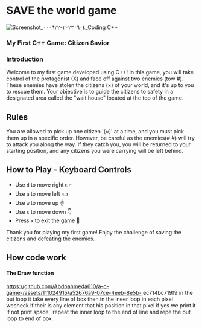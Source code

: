  # SAVE the world game

![Screenshot_٢٠٢٣٠٦٠٤-٠٠٠٦٢٢_Coding C++](https://github.com/Abdoahmeda610/a-c-game-/assets/111024915/f4504d94-402a-41fb-a383-2215d190360c)

### My First C++ Game: Citizen Savior

### Introduction
Welcome to my first game developed using C++! In this game, you will take control of the protagonist (X) and face off against two enemies (tow #). These enemies have stolen the citizens (×) of your world, and it's up to you to rescue them. Your objective is to guide the citizens to safety in a designated area called the "wait house" located at the top of the game.

## Rules
You are allowed to pick up one citizen '(×)' at a time, and you must pick them up in a specific order. However, be careful as the enemies(# #) will try to attack you along the way. If they catch you, you will be returned to your starting position, and any citizens you were carrying will be left behind.

## How to Play - Keyboard Controls
- Use ` d ` to move right 👉
- Use ` a ` to move left 👈
- Use ` w ` to move up ☝️
- Use ` s ` to move down 👇
- Press ` x ` to exit the game 🛑

Thank you for playing my first game! Enjoy the challenge of saving the citizens and defeating the enemies.
## How code work 
  #### The Draw function 
https://github.com/Abdoahmeda610/a-c-game-/assets/111024915/a52676a9-07ce-4eeb-8e5b- ec714bc719f9
  in the out loop it take every line of box
  then in the ineer loop in each pixel wecheck if their is any 
  element that his position  in that 
  pixel if yes we print it if not print space` `
  repeat the inner loop to the end of line
  and repe the out loop to end of box .
